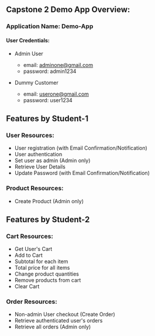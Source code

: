 ## Capstone 2 Demo App Overview:

### Application Name: Demo-App

#### User Credentials:

- Admin User
  - email: adminone@gmail.com
  - password: admin1234

- Dummy Customer
  - email: userone@gmail.com
  - password: user1234

## Features by Student-1

### User Resources:
- User registration (with Email Confirmation/Notification)
- User authentication
- Set user as admin (Admin only)
- Retrieve User Details
- Update Password (with Email Confirmation/Notification)

### Product Resources:
- Create Product (Admin only)

## Features by Student-2

### Cart Resources:
- Get User's Cart
- Add to Cart
- Subtotal for each item
- Total price for all items
- Change product quantities
- Remove products from cart
- Clear Cart

### Order Resources:
- Non-admin User checkout (Create Order)
- Retrieve authenticated user's orders
- Retrieve all orders (Admin only)